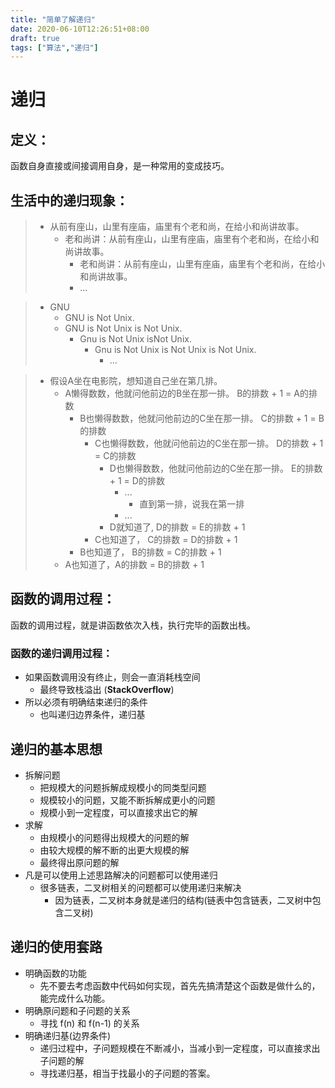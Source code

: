 ```yaml
---
title: "简单了解递归"
date: 2020-06-10T12:26:51+08:00
draft: true
tags: ["算法","递归"]
---
```


# 递归

## 定义：

函数自身直接或间接调用自身，是一种常用的变成技巧。



## 生活中的递归现象：

> - 从前有座山，山里有座庙，庙里有个老和尚，在给小和尚讲故事。
>   - 老和尚讲：从前有座山，山里有座庙，庙里有个老和尚，在给小和尚讲故事。
>     -  老和尚讲：从前有座山，山里有座庙，庙里有个老和尚，在给小和尚讲故事。
>       - ...



> - GNU 
>   -  GNU is Not Unix.
>     - GNU is Not Unix is Not Unix.
>       - Gnu is Not Unix isNot Unix.
>         - Gnu is Not Unix is Not Unix is Not Unix.
>           - ...		



> - 假设A坐在电影院，想知道自己坐在第几排。
>   - A懒得数数，他就问他前边的B坐在那一排。 B的排数 + 1 = A的排数
>     - B也懒得数数，他就问他前边的C坐在那一排。 C的排数 + 1 = B的排数
>       - C也懒得数数，他就问他前边的C坐在那一排。 D的排数 + 1 = C的排数
>         - D也懒得数数，他就问他前边的C坐在那一排。 E的排数 + 1 = D的排数
>           - ...
>             - 直到第一排，说我在第一排
>           - ...
>         - D就知道了, D的排数 = E的排数 + 1
>       - C也知道了， C的排数 = D的排数 + 1
>     - B也知道了， B的排数 = C的排数 + 1
>   - A也知道了，A的排数 = B的排数 + 1



## 函数的调用过程：

函数的调用过程，就是讲函数依次入栈，执行完毕的函数出栈。

### 函数的递归调用过程：

- 如果函数调用没有终止，则会一直消耗栈空间
  - 最终导致栈溢出 (**StackOverflow**)
- 所以必须有明确结束递归的条件
  - 也叫递归边界条件，递归基



## 递归的基本思想

- 拆解问题
  - 把规模大的问题拆解成规模小的同类型问题
  - 规模较小的问题，又能不断拆解成更小的问题
  - 规模小到一定程度，可以直接求出它的解
- 求解
  - 由规模小的问题得出规模大的问题的解
  - 由较大规模的解不断的出更大规模的解
  - 最终得出原问题的解
- 凡是可以使用上述思路解决的问题都可以使用递归
  - 很多链表，二叉树相关的问题都可以使用递归来解决
    - 因为链表，二叉树本身就是递归的结构(链表中包含链表，二叉树中包含二叉树)





## 递归的使用套路

- 明确函数的功能
  - 先不要去考虑函数中代码如何实现，首先先搞清楚这个函数是做什么的，能完成什么功能。
- 明确原问题和子问题的关系
  - 寻找 f(n) 和 f(n-1) 的关系
- 明确递归基(边界条件)
  - 递归过程中，子问题规模在不断减小，当减小到一定程度，可以直接求出子问题的解
  - 寻找递归基，相当于找最小的子问题的答案。